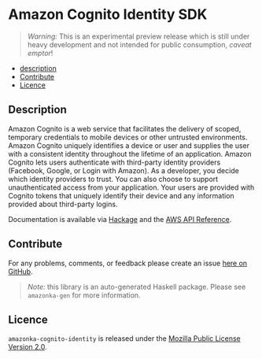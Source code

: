 # Amazon Cognito Identity SDK

> _Warning:_ This is an experimental preview release which is still under heavy development and not intended for public consumption, _caveat emptor_!

* [description](#description)
* [Contribute](#contribute)
* [Licence](#licence)

## Description

Amazon Cognito is a web service that facilitates the delivery of scoped,
temporary credentials to mobile devices or other untrusted environments.
Amazon Cognito uniquely identifies a device or user and supplies the user
with a consistent identity throughout the lifetime of an application. Amazon
Cognito lets users authenticate with third-party identity providers
(Facebook, Google, or Login with Amazon). As a developer, you decide which
identity providers to trust. You can also choose to support unauthenticated
access from your application. Your users are provided with Cognito tokens
that uniquely identify their device and any information provided about
third-party logins.

Documentation is available via [Hackage](http://hackage.haskell.org/package/amazonka-cognito-identity)
and the [AWS API Reference](http://docs.aws.amazon.com/cognitoidentity/latest/APIReference/Welcome.html).


## Contribute

For any problems, comments, or feedback please create an issue [here on GitHub](https://github.com/brendanhay/amazonka/issues).

> _Note:_ this library is an auto-generated Haskell package. Please see `amazonka-gen` for more information.


## Licence

`amazonka-cognito-identity` is released under the [Mozilla Public License Version 2.0](http://www.mozilla.org/MPL/).
